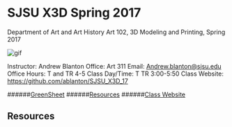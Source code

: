 **SJSU X3D Spring 2017**
======================
Department of Art and Art History
Art 102, 3D Modeling and Printing, Spring 2017

![gif](http://i.imgur.com/TuOehiT.gif)

Instructor: Andrew Blanton
Office: Art 311
Email: Andrew.blanton@sjsu.edu
Office Hours: T and TR 4-5
Class Day/Time: T TR 3:00-5:50
Class Website: https://github.com/ablanton/SJSU_X3D_17

######[GreenSheet](https://github.com/ablanton/SJSU_X3D_17/blob/master/GREENSHEET.md)
######[Resources](https://github.com/ablanton/SJSU_X3D_17/blob/master/RESOURCES.md)
######[Class Website](https://github.com/ablanton/SJSU_X3D_17)

Resources
---------